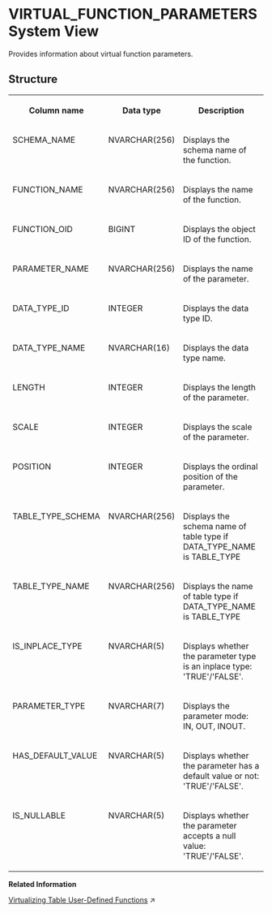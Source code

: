<!-- loio7c267db48ec64462a3662cb9cd74e6ae -->

# VIRTUAL\_FUNCTION\_PARAMETERS System View

Provides information about virtual function parameters.



<a name="loio7c267db48ec64462a3662cb9cd74e6ae___m__s_q_l__p_l_a_n__c_a_c_h_e__o_v_e_r_v_i_e_w_1struct_M_SQL_PLAN_CACHE_OVERVIEW"/>

## Structure


<table>
<tr>
<th valign="top">

Column name



</th>
<th valign="top">

Data type



</th>
<th valign="top">

Description



</th>
</tr>
<tr>
<td valign="top">

SCHEMA\_NAME



</td>
<td valign="top">

NVARCHAR\(256\)



</td>
<td valign="top">

Displays the schema name of the function.



</td>
</tr>
<tr>
<td valign="top">

FUNCTION\_NAME



</td>
<td valign="top">

NVARCHAR\(256\)



</td>
<td valign="top">

Displays the name of the function.



</td>
</tr>
<tr>
<td valign="top">

FUNCTION\_OID



</td>
<td valign="top">

BIGINT



</td>
<td valign="top">

Displays the object ID of the function.



</td>
</tr>
<tr>
<td valign="top">

PARAMETER\_NAME



</td>
<td valign="top">

NVARCHAR\(256\)



</td>
<td valign="top">

Displays the name of the parameter.



</td>
</tr>
<tr>
<td valign="top">

DATA\_TYPE\_ID



</td>
<td valign="top">

INTEGER



</td>
<td valign="top">

Displays the data type ID.



</td>
</tr>
<tr>
<td valign="top">

DATA\_TYPE\_NAME



</td>
<td valign="top">

NVARCHAR\(16\)



</td>
<td valign="top">

Displays the data type name.



</td>
</tr>
<tr>
<td valign="top">

LENGTH



</td>
<td valign="top">

INTEGER



</td>
<td valign="top">

Displays the length of the parameter.



</td>
</tr>
<tr>
<td valign="top">

SCALE



</td>
<td valign="top">

INTEGER



</td>
<td valign="top">

Displays the scale of the parameter.



</td>
</tr>
<tr>
<td valign="top">

POSITION



</td>
<td valign="top">

INTEGER



</td>
<td valign="top">

Displays the ordinal position of the parameter.



</td>
</tr>
<tr>
<td valign="top">

TABLE\_TYPE\_SCHEMA



</td>
<td valign="top">

NVARCHAR\(256\)



</td>
<td valign="top">

Displays the schema name of table type if DATA\_TYPE\_NAME is TABLE\_TYPE



</td>
</tr>
<tr>
<td valign="top">

TABLE\_TYPE\_NAME



</td>
<td valign="top">

NVARCHAR\(256\)



</td>
<td valign="top">

Displays the name of table type if DATA\_TYPE\_NAME is TABLE\_TYPE



</td>
</tr>
<tr>
<td valign="top">

IS\_INPLACE\_TYPE



</td>
<td valign="top">

NVARCHAR\(5\)



</td>
<td valign="top">

Displays whether the parameter type is an inplace type: 'TRUE'/'FALSE'.



</td>
</tr>
<tr>
<td valign="top">

PARAMETER\_TYPE



</td>
<td valign="top">

NVARCHAR\(7\)



</td>
<td valign="top">

Displays the parameter mode: IN, OUT, INOUT.



</td>
</tr>
<tr>
<td valign="top">

HAS\_DEFAULT\_VALUE



</td>
<td valign="top">

NVARCHAR\(5\)



</td>
<td valign="top">

Displays whether the parameter has a default value or not: 'TRUE'/'FALSE'.



</td>
</tr>
<tr>
<td valign="top">

IS\_NULLABLE



</td>
<td valign="top">

NVARCHAR\(5\)



</td>
<td valign="top">

Displays whether the parameter accepts a null value: 'TRUE'/'FALSE'.



</td>
</tr>
</table>

**Related Information**  


[Virtualizing Table User-Defined Functions](https://help.sap.com/viewer/b6c0184b46cc424b9bcce8e6aae02f97/2023_2_QRC/en-US/2f6c8c47650b4acebe359598b6737e6c.html "In the SAP HANA Cloud, SAP HANA database, you can create virtual table user-defined functions (TUDFs) that point to remote table user-defined functions in another SAP HANA Cloud, SAP HANA database or in an SAP HANA on-premise system.") :arrow_upper_right:

